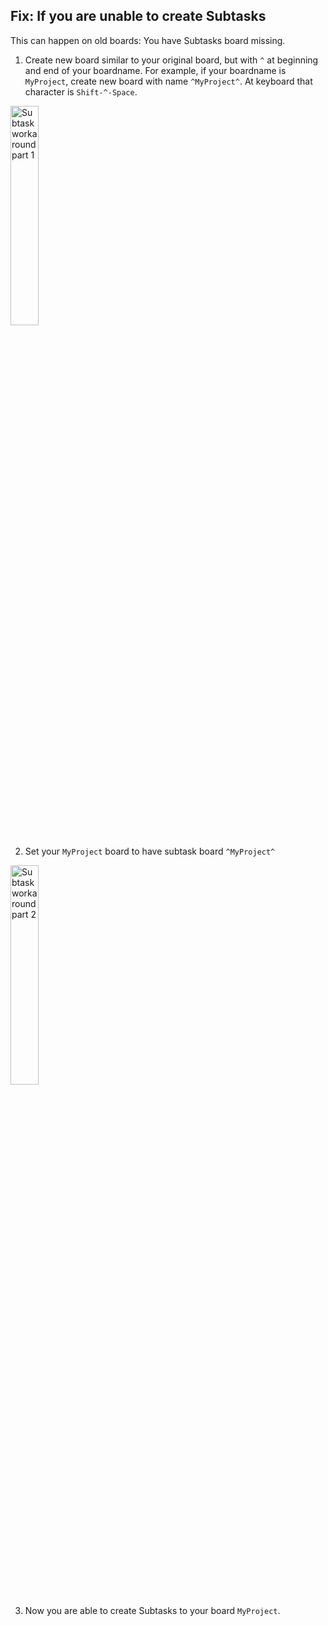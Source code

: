 ## Fix: If you are unable to create Subtasks

This can happen on old boards: You have Subtasks board missing.

1) Create new board similar to your original board, but with `^` at beginning and end of your boardname. For example, if your boardname is `MyProject`, create new board with name `^MyProject^`. At keyboard that character is `Shift-^-Space`.

<img src="https://wekan.fi/subtasks/subtask-workaround-part1.png" width="30%" alt="Subtask workaround part 1" />

2) Set your `MyProject` board to have subtask board `^MyProject^`

<img src="https://wekan.fi/subtasks/subtask-workaround-part2.png" width="30%" alt="Subtask workaround part 2" />

3) Now you are able to create Subtasks to your board `MyProject`.

